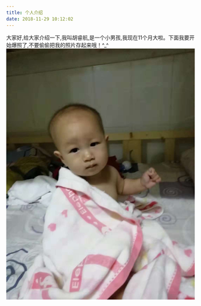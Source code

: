 ```yaml
---
title: 个人介绍
date: 2018-11-29 10:12:02
---
```

大家好,给大家介绍一下,我叫胡睿航,是一个小男孩,我现在11个月大啦。下面我要开始爆照了,不要偷偷把我的照片存起来哦！^_^
![logo](20181129/20181129123803.jpg)
